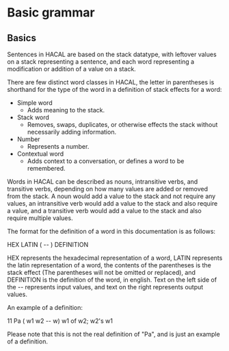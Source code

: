 # Basic grammar
## Basics
Sentences in HACAL are based on the stack datatype, with leftover values on a stack representing a sentence, and each word representing a modification or addition of a value on a stack.

There are few distinct word classes in HACAL, the letter in parentheses is shorthand for the type of the word in a definition of stack effects for a word:
- Simple word
  - Adds meaning to the stack.
- Stack word
  - Removes, swaps, duplicates, or otherwise effects the stack without necessarily adding information.
- Number
  - Represents a number.
- Contextual word
  - Adds context to a conversation, or defines a word to be remembered.

Words in HACAL can be described as nouns, intransitive verbs, and transitive verbs, depending on how many values are added or removed from the stack. A noun would add a value to the stack and not require any values, an intransitive verb would add a value to the stack and also require a value, and a transitive verb would add a value to the stack and also require multiple values.

The format for the definition of a word in this documentation is as follows:

HEX LATIN ( -- ) DEFINITION

HEX represents the hexadecimal representation of a word, LATIN represents the latin representation of a word, the contents of the parentheses is the stack effect (The parentheses will not be omitted or replaced), and DEFINITION is the definition of the word, in english. Text on the left side of the -- represents input values, and text on the right represents output values.

An example of a definition:

11 Pa ( w1 w2 -- w) w1 of w2; w2's w1

Please note that this is not the real definition of "Pa", and is just an example of a definition.
